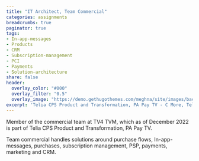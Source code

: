```yaml
---
title: "IT Architect, Team Commercial"
categories: assignments
breadcrumbs: true
paginator: true
tags:
- In-app-messages
- Products
- CRM
- Subscription-management
- PCI
- Payments
- Solution-architecture
share: false
header:
  overlay_color: "#000"
  overlay_filter: "0.5"
  overlay_image: "https://demo.gethugothemes.com/meghna/site/images/backgrounds/hero-area.jpg"
excerpt: 'Telia CPS Product and Transformation, PA Pay TV - C More, Telia play, 2022 - Ongoing'
---
```

Member of the commercial team at TV4 TVM, which as of December 2022 is part of Telia CPS Product and Transformation, PA Pay TV.

Team commercial handles solutions around purchase flows, In-app-messages, purchases, subscription management, PSP, payments, marketing and CRM.
 
